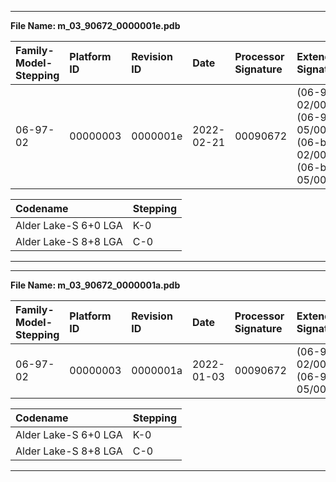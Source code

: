 ___
**File Name: m_03_90672_0000001e.pdb**

 | Family-Model-Stepping | Platform ID | Revision ID | Date | Processor Signature | Extended Signature |
 | :--------------------- | :----------- | :----------- | :---- | :------------------- | :------------------ |
 | 06-97-02 | 00000003 | 0000001e | 2022-02-21 | 00090672 |  (06-97-02/00000003) (06-97-05/00000003) (06-bf-02/00000003) (06-bf-05/00000003) |

 | Codename | Stepping |
 | :--- | :--- |
 | Alder Lake-S 6+0 LGA | K-0 |
 | Alder Lake-S 8+8 LGA | C-0 |

___

___
**File Name: m_03_90672_0000001a.pdb**

 | Family-Model-Stepping | Platform ID | Revision ID | Date | Processor Signature | Extended Signature |
 | :--------------------- | :----------- | :----------- | :---- | :------------------- | :------------------ |
 | 06-97-02 | 00000003 | 0000001a | 2022-01-03 | 00090672 |  (06-97-02/00000003) (06-97-05/00000003) |

 | Codename | Stepping |
 | :--- | :--- |
 | Alder Lake-S 6+0 LGA | K-0 |
 | Alder Lake-S 8+8 LGA | C-0 |

___
